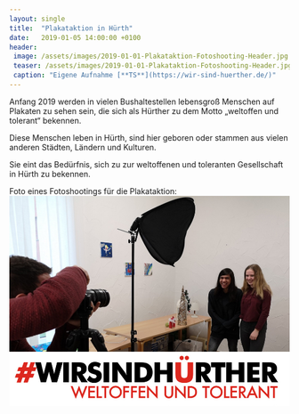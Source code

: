 ```yaml
---
layout: single
title:  "Plakataktion in Hürth"
date:   2019-01-05 14:00:00 +0100
header:
 image: /assets/images/2019-01-01-Plakataktion-Fotoshooting-Header.jpg
 teaser: /assets/images/2019-01-01-Plakataktion-Fotoshooting-Header.jpg
 caption: "Eigene Aufnahme [**TS**](https://wir-sind-huerther.de/)"
---
```

Anfang 2019 werden in vielen Bushaltestellen lebensgroß Menschen auf Plakaten zu sehen sein, die sich als Hürther zu dem Motto „weltoffen und tolerant“ bekennen. 

Diese Menschen leben in Hürth, sind hier geboren oder stammen aus vielen anderen Städten, Ländern und Kulturen. 

Sie eint das Bedürfnis, sich zu zur weltoffenen und toleranten Gesellschaft in Hürth zu bekennen.

Foto eines Fotoshootings für die Plakataktion:
![Plakataktion Fotoshooting](/assets/images/2019-01-01-Plakataktion-Fotoshooting.jpg)



